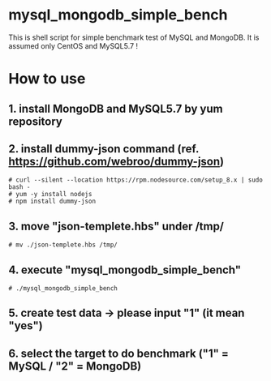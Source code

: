 # mysql_mongodb_simple_bench
This is shell script for simple benchmark test of MySQL and MongoDB.
It is assumed only CentOS and MySQL5.7 !

# How to use

## 1. install MongoDB and MySQL5.7 by yum repository

## 2. install dummy-json command (ref. https://github.com/webroo/dummy-json)

    # curl --silent --location https://rpm.nodesource.com/setup_8.x | sudo bash -
    # yum -y install nodejs
    # npm install dummy-json

## 3. move "json-templete.hbs" under /tmp/

    # mv ./json-templete.hbs /tmp/

## 4. execute "mysql_mongodb_simple_bench"

    # ./mysql_mongodb_simple_bench
    
## 5. create test data -> please input "1" (it mean "yes")

## 6. select the target to do benchmark ("1" = MySQL / "2" = MongoDB)


